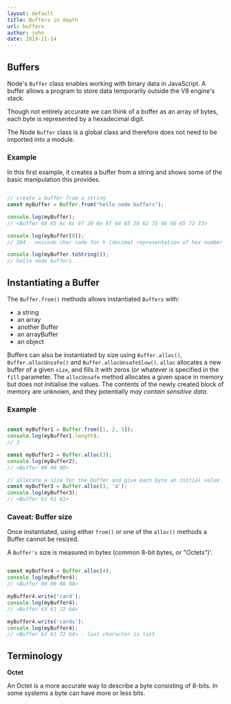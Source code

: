 ```yaml
---
layout: default
title: Buffers in depth
url: buffers
author: john
date: 2019-11-14
---
```


## Buffers

Node's `Buffer` class enables working with binary data in JavaScript. A buffer allows a program to store data temporarily outside the V8 engine's stack.

Though not entirely accurate we can think of a buffer as an array of bytes, each byte is represented by a hexadecimal digit.

The Node `Buffer` class is a global class and therefore does not need to be imported into a module.

### Example

In this first example, it creates a buffer from a string and shows some of the basic manipulation this provides.

<div class="repl-code">

```javascript

// create a buffer from a string
const myBuffer = Buffer.from("hello node buffers");

console.log(myBuffer);
// <Buffer 68 65 6c 6c 6f 20 6e 6f 64 65 20 62 75 66 66 65 72 73>

console.log(myBuffer[0]);
// 104 - unicode char code for h (decimal representation of hex number 68)

console.log(myBuffer.toString());
// hello node buffers
```

</div>

## Instantiating a Buffer

The `Buffer.from()` methods allows instantiated `Buffers` with:

- a string
- an array
- another Buffer
- an arrayBuffer
- an object

Buffers can also be instantiated by size using `Buffer.alloc()`, `Buffer.allocUnsafe()` and `Buffer.allocUnsafeSlow()`. `alloc` allocates a new buffer of a given `size`, and fills it with zeros (or whatever is specified in the `fill` parameter. The `allocUnsafe` method allocates a given space in memory but does not initialise the values. The contents of the newly created block of memory are unknown, and they potentially _may contain sensitive data_.


### Example

<div class="repl-code">

```javascript

const myBuffer1 = Buffer.from([1, 2, 3]);
console.log(myBuffer1.length);
// 3

const myBuffer2 = Buffer.alloc(3);
console.log(myBuffer2);
// <Buffer 00 00 00>

// allocate a size for the buffer and give each byte an initial value 'a'
const myBuffer3 = Buffer.alloc(3, 'a');
console.log(myBuffer3);
// <Buffer 61 61 61>

```

</div>

### Caveat: Buffer size

Once instantiated, using either `from()` or one of the `alloc()` methods a Buffer cannot be resized.

A `Buffer's` size is measured in bytes (common 8-bit bytes, or "Octets")'.

<div class="repl-code">

```javascript

const myBuffer4 = Buffer.alloc(4);
console.log(myBuffer4);
// <Buffer 00 00 00 00>

myBuffer4.write('card');
console.log(myBuffer4);
// <Buffer 63 61 72 64>

myBuffer4.write('cards');
console.log(myBuffer4);
// <Buffer 63 61 72 64> - last character is lost

```

</div>

## Terminology

**Octet**

An Octet is a more accurate way to describe a byte consisting of 8-bits. In some systems a byte can have more or less bits.
